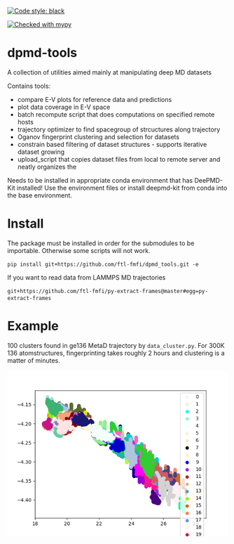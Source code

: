 [![Code style: black](https://img.shields.io/badge/code%20style-black-000000.svg)](https://github.com/psf/black)

[![Checked with mypy](http://www.mypy-lang.org/static/mypy_badge.svg)](http://mypy-lang.org/)

# dpmd-tools

A collection of utilities aimed mainly at manipulating deep MD datasets

Contains tools:
* compare E-V plots for reference data and predictions
* plot data coverage in E-V space
* batch recompute script that does computations on specified remote hosts
* trajectory optimizer to find spacegroup of strcuctures along trajectory
* Oganov fingerprint clustering and selection for datasets
* constrain based filtering of dataset structures - supports iterative dataset
  growing
* upload_script that copies dataset files from local to remote server and neatly
  organizes the

Needs to be installed in appropriate conda environment that has DeePMD-Kit
installed! Use the environment files or install deepmd-kit from conda into
the base environment.

# Install

The package must be installed in order for the submodules to be importable.
Otherwise some scripts will not work.

```
pip install git+https://github.com/ftl-fmfi/dpmd_tools.git -e
```

If you want to read data from LAMMPS MD trajectories
```
git+https://github.com/ftl-fmfi/py-extract-frames@master#egg=py-extract-frames
```

# Example

100 clusters found in ge136 MetaD trajectory by `data_cluster.py`. For 300K
136 atomstructures, fingerprinting takes roughly 2 hours and clustering is a
matter of minutes.

![Alt Text](data/clusters.png)